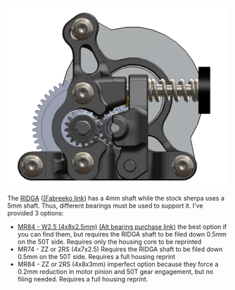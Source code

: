 ![Image RIDGA Sherpa](./Images/front.png)

The [RIDGA](https://www.bondtech.se/product/bmg-reverse-integrated-drive-gear-assembly/) ([(Fabreeko link)](https://www.fabreeko.com/products/bondtech-bmg-reverse-integrated-drive-gear-assembly?_pos=2&_psq=integrated&_ss=e&_v=1.0) has a 4mm shaft while the stock sherpa uses a 5mm shaft. Thus, different bearings must be used to support it. I've provided 3 options:
- [MR84 - W2.5 (4x8x2.5mm)](https://www.fasteddybearings.com/4x8x2-5-metal-shielded-bearing-mr84-zz-2-5/) [(Alt bearing purchase link)](https://kb-3d.com/store/magnets-bearings/807-4x8x25-metric-ball-bearing-mr84-zz-6440891415884.html) the best option if you can find them, but requires the RIDGA shaft to be filed down 0.5mm on the 50T side. Requires only the housing core to be reprinted
- MR74 - ZZ or 2RS (4x7x2.5) Requires the RIDGA shaft to be filed down 0.5mm on the 50T side. Requires a full housing reprint
- MR84 - ZZ or 2RS (4x8x3mm) imperfect option because they force a 0.2mm reduction in motor pinion and 50T gear engagement, but no filing needed. Requires a full housing reprint.




